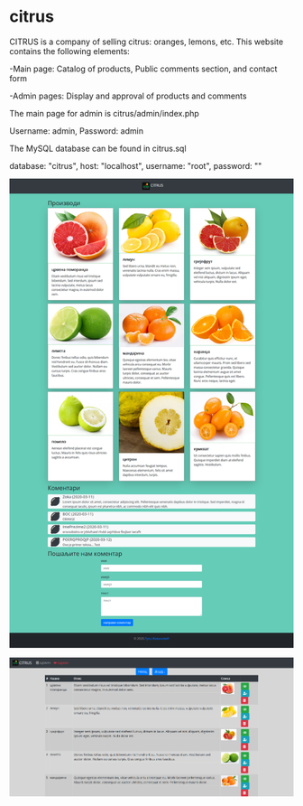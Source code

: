# citrus

CITRUS is a company of selling citrus: oranges, lemons, etc. This website contains the following elements:

-Main page: Catalog of products, Public comments section, and contact form

-Admin pages: Display and approval of products and comments 

The main page for admin is citrus/admin/index.php

Username: admin, Password: admin

The MySQL database can be found in citrus.sql

database: "citrus", host: "localhost", username: "root", password: ""

![Alt text](Screenshot-CITRUS.png?raw=true "front page")

![Alt text](Screenshot-CITRUS2.png?raw=true "admin page")
